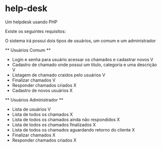 # help-desk

Um helpdesk usando PHP

Existe os seguintes requisitos:

O sistema irá possui dois tipos de usuários, um comum e um administrador

** Usuários Comum **

* Login e senha para usuário acessar os chamados e cadastrar novos V
* Cadastro de chamado onde possui um titulo, categoria e uma descrição V
* Listagem de chamado craidos pelo usuários V
* Finalizar chamados V
* Responder chamados criados X
* Cadastro de novos usuários X

** Usuários Administrador **

* Lista de usuários V
* Lista de todos os chamados X
* Lista de todos os chamados ainda não respondidos X
* Lista de todos os chamados finalizados X
* Lista de todos os chamados aguardando retorno do cliente X
* Finalizar chamados X
* Responder chamados criados X
